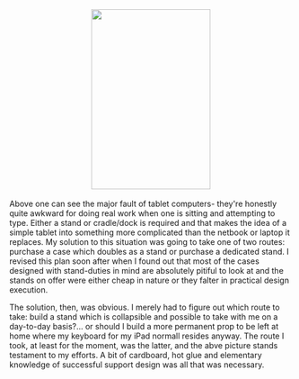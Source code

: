 

<div class="separator" style="clear: both; text-align: center;"><a href="http://2.bp.blogspot.com/-lLBgjffwyMU/TpeB6kw4G9I/AAAAAAAAA2o/0spcEqMO-wY/s1600/DSC_0001.jpg" imageanchor="1" style="margin-left: 1em; margin-right: 1em;"><img border="0" height="320" src="http://2.bp.blogspot.com/-lLBgjffwyMU/TpeB6kw4G9I/AAAAAAAAA2o/0spcEqMO-wY/s320/DSC_0001.jpg" width="212" /></a></div><br />Above one can see the major fault of tablet computers- they're honestly quite awkward for doing real work when one is sitting and attempting to type. Either a stand or cradle/dock is required and that makes the idea of a simple tablet into something more complicated than the netbook or laptop it replaces. My solution to this situation was going to take one of two routes: purchase a case which doubles as a stand or purchase a dedicated stand. I revised this plan soon after when I found out that most of the cases designed with stand-duties in mind are absolutely pitiful to look at and the stands on offer were either cheap in nature or they falter in practical design execution. <p>The solution, then, was obvious. I merely had to figure out which route to take: build a stand which is collapsible and possible to take with me on a day-to-day basis?... or should I build a more permanent prop to be left at home where my keyboard for my iPad normall resides anyway. The route I took, at least for the moment, was the latter, and the abve picture stands testament to my efforts. A bit of cardboard, hot glue and elementary knowledge of successful support design was all that was necessary.